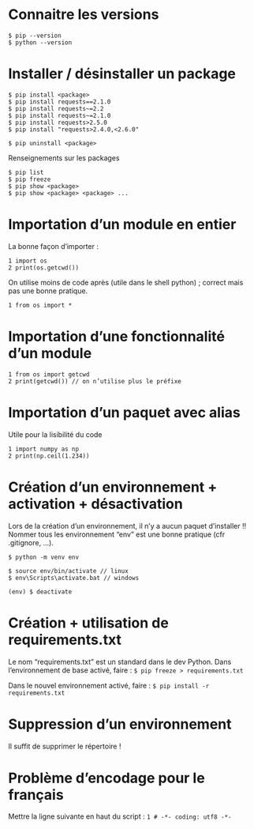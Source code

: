 # Connaitre les versions
```
$ pip --version
$ python --version
```
# Installer / désinstaller un package
```
$ pip install <package>
$ pip install requests==2.1.0
$ pip install requests~=2.2
$ pip install requests~=2.1.0
$ pip install requests>2.5.0
$ pip install "requests>2.4.0,<2.6.0"

$ pip uninstall <package>
```

Renseignements sur les packages
```
$ pip list
$ pip freeze
$ pip show <package>
$ pip show <package> <package> ...
```

# Importation d’un module en entier
La bonne façon d’importer :
```
1 import os
2 print(os.getcwd())
```
On utilise moins de code après (utile dans le shell python) ; correct mais pas une bonne pratique.
```
1 from os import *
```

# Importation d’une fonctionnalité d’un module
```
1 from os import getcwd
2 print(getcwd()) // on n’utilise plus le préfixe
```

# Importation d’un paquet avec alias
Utile pour la lisibilité du code
```
1 import numpy as np
2 print(np.ceil(1.234))
```

# Création d’un environnement + activation + désactivation
Lors de la création d’un environnement, il n’y a aucun paquet d’installer !!
Nommer tous les environnement “env” est une bonne pratique (cfr .gitignore, ...).
```
$ python -m venv env

$ source env/bin/activate // linux
$ env\Scripts\activate.bat // windows

(env) $ deactivate
```

# Création + utilisation de requirements.txt
Le nom “requirements.txt” est un standard dans le dev Python.
Dans l’environnement de base activé, faire :
```$ pip freeze > requirements.txt```

Dans le nouvel environnement activé, faire :
```$ pip install -r requirements.txt```

# Suppression d’un environnement 
Il suffit de supprimer le répertoire !

# Problème d’encodage pour le français
Mettre la ligne suivante en haut du script :
```1 # -*- coding: utf8 -*-```
